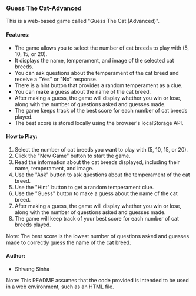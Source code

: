 ### Guess The Cat-Advanced

This is a web-based game called "Guess The Cat (Advanced)".

#### Features:
- The game allows you to select the number of cat breeds to play with (5, 10, 15, or 20).
- It displays the name, temperament, and image of the selected cat breeds.
- You can ask questions about the temperament of the cat breed and receive a "Yes" or "No" response.
- There is a hint button that provides a random temperament as a clue.
- You can make a guess about the name of the cat breed.
- After making a guess, the game will display whether you win or lose, along with the number of questions asked and guesses made.
- The game keeps track of the best score for each number of cat breeds played.
- The best score is stored locally using the browser's localStorage API.

#### How to Play:
1. Select the number of cat breeds you want to play with (5, 10, 15, or 20).
2. Click the "New Game" button to start the game.
3. Read the information about the cat breeds displayed, including their name, temperament, and image.
4. Use the "Ask" button to ask questions about the temperament of the cat breed.
5. Use the "Hint" button to get a random temperament clue.
6. Use the "Guess" button to make a guess about the name of the cat breed.
7. After making a guess, the game will display whether you win or lose, along with the number of questions asked and guesses made.
8. The game will keep track of your best score for each number of cat breeds played.

Note: The best score is the lowest number of questions asked and guesses made to correctly guess the name of the cat breed.

#### Author:
- Shivang Sinha

Note: This README assumes that the code provided is intended to be used in a web environment, such as an HTML file.
